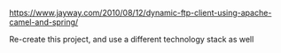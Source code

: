 https://www.jayway.com/2010/08/12/dynamic-ftp-client-using-apache-camel-and-spring/

Re-create this project, and use a different technology stack as well 
